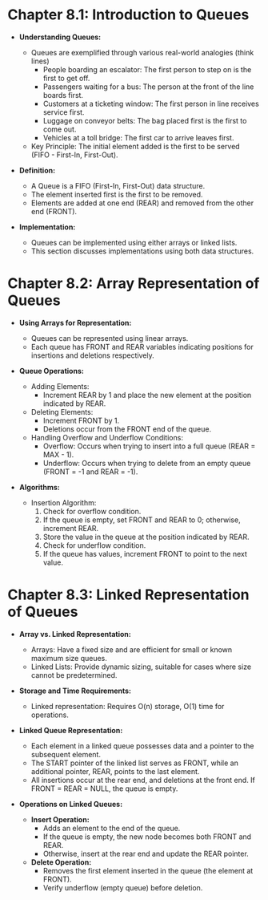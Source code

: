 # Chapter 8.1: Introduction to Queues

- **Understanding Queues:**
  - Queues are exemplified through various real-world analogies (think lines)
    - People boarding an escalator: The first person to step on is the first to get off.
    - Passengers waiting for a bus: The person at the front of the line boards first.
    - Customers at a ticketing window: The first person in line receives service first.
    - Luggage on conveyor belts: The bag placed first is the first to come out.
    - Vehicles at a toll bridge: The first car to arrive leaves first.
  - Key Principle: The initial element added is the first to be served (FIFO - First-In, First-Out).

- **Definition:**
  - A Queue is a FIFO (First-In, First-Out) data structure.
  - The element inserted first is the first to be removed.
  - Elements are added at one end (REAR) and removed from the other end (FRONT).

- **Implementation:**
  - Queues can be implemented using either arrays or linked lists.
  - This section discusses implementations using both data structures.

# Chapter 8.2: Array Representation of Queues

- **Using Arrays for Representation:**
  - Queues can be represented using linear arrays.
  - Each queue has FRONT and REAR variables indicating positions for insertions and deletions respectively.

- **Queue Operations:**
  - Adding Elements:
    - Increment REAR by 1 and place the new element at the position indicated by REAR.
  - Deleting Elements:
    - Increment FRONT by 1.
    - Deletions occur from the FRONT end of the queue.
  - Handling Overflow and Underflow Conditions:
    - Overflow: Occurs when trying to insert into a full queue (REAR = MAX - 1).
    - Underflow: Occurs when trying to delete from an empty queue (FRONT = -1 and REAR = -1).

- **Algorithms:**
  - Insertion Algorithm:
    1. Check for overflow condition.
    2. If the queue is empty, set FRONT and REAR to 0; otherwise, increment REAR.
    3. Store the value in the queue at the position indicated by REAR.
    1. Check for underflow condition.
    2. If the queue has values, increment FRONT to point to the next value.

# Chapter 8.3: Linked Representation of Queues

- **Array vs. Linked Representation:**
  - Arrays: Have a fixed size and are efficient for small or known maximum size queues.
  - Linked Lists: Provide dynamic sizing, suitable for cases where size cannot be predetermined.

- **Storage and Time Requirements:**
  - Linked representation: Requires O(n) storage, O(1) time for operations.

- **Linked Queue Representation:**
  - Each element in a linked queue possesses data and a pointer to the subsequent element.
  - The START pointer of the linked list serves as FRONT, while an additional pointer, REAR, points to the last element.
  - All insertions occur at the rear end, and deletions at the front end. If FRONT = REAR = NULL, the queue is empty.

- **Operations on Linked Queues:**
  - **Insert Operation:**
    - Adds an element to the end of the queue.
    - If the queue is empty, the new node becomes both FRONT and REAR.
    - Otherwise, insert at the rear end and update the REAR pointer.
  - **Delete Operation:**
    - Removes the first element inserted in the queue (the element at FRONT).
    - Verify underflow (empty queue) before deletion.